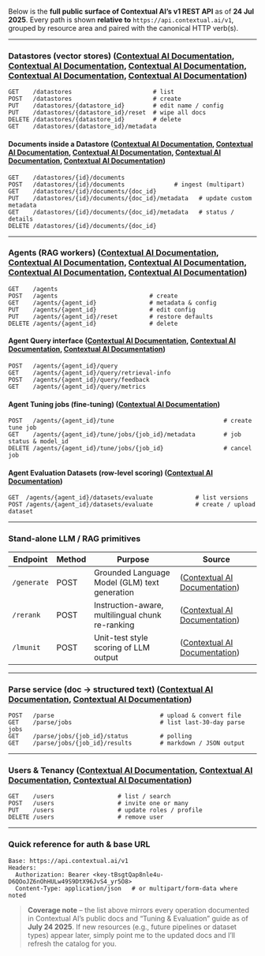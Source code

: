 Below is the **full public surface of Contextual AI’s v1 REST API** as of **24 Jul 2025**.
Every path is shown **relative to** `https://api.contextual.ai/v1`, grouped by resource area and paired with the canonical HTTP verb(s).

---

### Datastores (vector stores) ([Contextual AI Documentation][1], [Contextual AI Documentation][2], [Contextual AI Documentation][3], [Contextual AI Documentation][4], [Contextual AI Documentation][5])

```
GET    /datastores                       # list
POST   /datastores                       # create
PUT    /datastores/{datastore_id}        # edit name / config
PUT    /datastores/{datastore_id}/reset  # wipe all docs
DELETE /datastores/{datastore_id}        # delete
GET    /datastores/{datastore_id}/metadata
```

#### Documents inside a Datastore ([Contextual AI Documentation][6], [Contextual AI Documentation][7], [Contextual AI Documentation][8], [Contextual AI Documentation][9], [Contextual AI Documentation][10])

```
GET    /datastores/{id}/documents
POST   /datastores/{id}/documents              # ingest (multipart)
GET    /datastores/{id}/documents/{doc_id}
PUT    /datastores/{id}/documents/{doc_id}/metadata   # update custom metadata
GET    /datastores/{id}/documents/{doc_id}/metadata   # status / details
DELETE /datastores/{id}/documents/{doc_id}
```

---

### Agents (RAG workers) ([Contextual AI Documentation][11], [Contextual AI Documentation][12], [Contextual AI Documentation][13], [Contextual AI Documentation][14], [Contextual AI Documentation][15])

```
GET    /agents
POST   /agents                          # create
GET    /agents/{agent_id}               # metadata & config
PUT    /agents/{agent_id}               # edit config
PUT    /agents/{agent_id}/reset         # restore defaults
DELETE /agents/{agent_id}               # delete
```

#### Agent Query interface ([Contextual AI Documentation][16], [Contextual AI Documentation][17], [Contextual AI Documentation][18])

```
POST   /agents/{agent_id}/query
GET    /agents/{agent_id}/query/retrieval-info
POST   /agents/{agent_id}/query/feedback
GET    /agents/{agent_id}/query/metrics
```

#### Agent Tuning jobs (fine-tuning) ([Contextual AI Documentation][19])

```
POST   /agents/{agent_id}/tune                               # create tune job
GET    /agents/{agent_id}/tune/jobs/{job_id}/metadata        # job status & model_id
DELETE /agents/{agent_id}/tune/jobs/{job_id}                 # cancel job
```

#### Agent Evaluation Datasets (row-level scoring) ([Contextual AI Documentation][20])

```
GET  /agents/{agent_id}/datasets/evaluate            # list versions
POST /agents/{agent_id}/datasets/evaluate            # create / upload dataset
```

---

### Stand-alone LLM / RAG primitives

| Endpoint    | Method | Purpose                                          | Source                              |
| ----------- | ------ | ------------------------------------------------ | ----------------------------------- |
| `/generate` | POST   | Grounded Language Model (GLM) text generation    | ([Contextual AI Documentation][21]) |
| `/rerank`   | POST   | Instruction-aware, multilingual chunk re-ranking | ([Contextual AI Documentation][22]) |
| `/lmunit`   | POST   | Unit-test style scoring of LLM output            | ([Contextual AI Documentation][18]) |

---

### Parse service (doc → structured text) ([Contextual AI Documentation][23], [Contextual AI Documentation][24])

```
POST   /parse                              # upload & convert file
GET    /parse/jobs                         # list last-30-day parse jobs
GET    /parse/jobs/{job_id}/status         # polling
GET    /parse/jobs/{job_id}/results        # markdown / JSON output
```

---

### Users & Tenancy ([Contextual AI Documentation][25], [Contextual AI Documentation][26], [Contextual AI Documentation][27])

```
GET    /users                  # list / search
POST   /users                  # invite one or many
PUT    /users                  # update roles / profile
DELETE /users                  # remove user
```

---

### Quick reference for auth & base URL

```text
Base: https://api.contextual.ai/v1
Headers: 
  Authorization: Bearer <key-tBsgtQap8nle4u-D6QOoJZ6nOhHULw49S9DtX96JvS4_yr5O8>
  Content-Type: application/json   # or multipart/form-data where noted
```

> **Coverage note** – the list above mirrors every operation documented in Contextual AI’s public docs and “Tuning & Evaluation” guide as of **July 24 2025**.
> If new resources (e.g., future pipelines or dataset types) appear later, simply point me to the updated docs and I’ll refresh the catalog for you.

[1]: https://docs.contextual.ai/api-reference/datastores/list-datastores?utm_source=chatgpt.com "List Datastores - Contextual AI Documentation"
[2]: https://docs.contextual.ai/api-reference/datastores/create-datastore?utm_source=chatgpt.com "Create Datastore - Contextual AI Documentation"
[3]: https://docs.contextual.ai/api-reference/datastores/edit-datastore-configuration?utm_source=chatgpt.com "Edit Datastore Configuration - Contextual AI Documentation"
[4]: https://docs.contextual.ai/api-reference/datastores/reset-datastore?utm_source=chatgpt.com "Reset Datastore - Contextual AI Documentation"
[5]: https://docs.contextual.ai/api-reference/datastores/delete-datastore?utm_source=chatgpt.com "Delete Datastore - Contextual AI Documentation"
[6]: https://docs.contextual.ai/api-reference/datastores-documents/list-documents?utm_source=chatgpt.com "List Documents - Contextual AI Documentation"
[7]: https://docs.contextual.ai/api-reference/datastores-documents/ingest-document?utm_source=chatgpt.com "Ingest Document - Contextual AI Documentation"
[8]: https://docs.contextual.ai/api-reference/datastores-documents/get-document-metadata?utm_source=chatgpt.com "Get Document Metadata - Contextual AI Documentation"
[9]: https://docs.contextual.ai/api-reference/datastores-documents/update-document-metadata?utm_source=chatgpt.com "Update Document Metadata - Contextual AI Documentation"
[10]: https://docs.contextual.ai/api-reference/datastores-documents/delete-document?utm_source=chatgpt.com "Delete Document - Contextual AI Documentation"
[11]: https://docs.contextual.ai/api-reference/agents/list-agents?utm_source=chatgpt.com "List Agents - Contextual AI Documentation"
[12]: https://docs.contextual.ai/api-reference/agents/create-agent?utm_source=chatgpt.com "Create Agent - Contextual AI Documentation"
[13]: https://docs.contextual.ai/api-reference/agents/edit-agent?utm_source=chatgpt.com "Edit Agent - Contextual AI Documentation"
[14]: https://docs.contextual.ai/api-reference/agents/delete-agent?utm_source=chatgpt.com "Delete Agent - Contextual AI Documentation"
[15]: https://docs.contextual.ai/api-reference/agents/reset-agent?utm_source=chatgpt.com "Reset Agent - Contextual AI Documentation"
[16]: https://docs.contextual.ai/api-reference/agents-query/query?utm_source=chatgpt.com "Query - Contextual AI Documentation"
[17]: https://docs.contextual.ai/api-reference/agents-query/get-retrieval-info?utm_source=chatgpt.com "Get Retrieval Info - Contextual AI Documentation"
[18]: https://docs.contextual.ai/api-reference/lmunit/lmunit?utm_source=chatgpt.com "LMUnit - Contextual AI Documentation"
[19]: https://docs.contextual.ai/reference/tune-evaluation-guide "Tuning and Evaluation - Contextual AI Documentation"
[20]: https://docs.contextual.ai/api-reference/agents-datasetsevaluate/list-evaluation-datasets?utm_source=chatgpt.com "List Evaluation Datasets - Contextual AI Documentation"
[21]: https://docs.contextual.ai/api-reference/generate/generate?utm_source=chatgpt.com "Generate - Contextual AI Documentation"
[22]: https://docs.contextual.ai/api-reference/rerank/rerank?utm_source=chatgpt.com "Rerank - Contextual AI Documentation"
[23]: https://docs.contextual.ai/api-reference/parse/parse-file?utm_source=chatgpt.com "Parse File - Contextual AI Documentation"
[24]: https://docs.contextual.ai/api-reference/parse/parse-list-jobs?utm_source=chatgpt.com "Parse List Jobs - Contextual AI Documentation"
[25]: https://docs.contextual.ai/api-reference/users/get-users?utm_source=chatgpt.com "Get Users - Contextual AI Documentation"
[26]: https://docs.contextual.ai/api-reference/users/invite-users?utm_source=chatgpt.com "Invite Users - Contextual AI Documentation"
[27]: https://docs.contextual.ai/api-reference/users/update-user?utm_source=chatgpt.com "Update User - Contextual AI Documentation"

